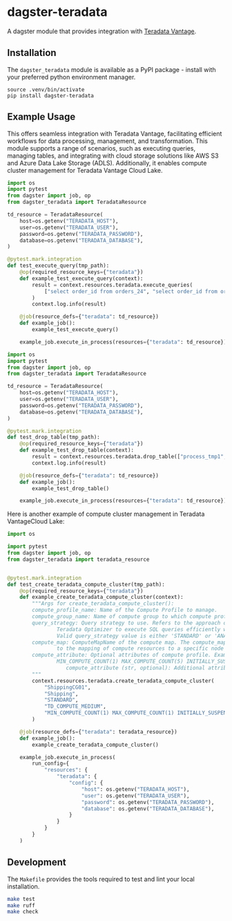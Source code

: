 # dagster-teradata

A dagster module that provides integration with [Teradata Vantage](https://www.teradata.com/).

## Installation
The `dagster_teradata` module is available as a PyPI package - install with your preferred python 
environment manager.

```
source .venv/bin/activate
pip install dagster-teradata
```

## Example Usage

This offers seamless integration with Teradata Vantage, facilitating efficient workflows for data processing, management, 
and transformation. This module supports a range of scenarios, such as executing queries, managing tables, 
and integrating with cloud storage solutions like AWS S3 and Azure Data Lake Storage (ADLS). Additionally, 
it enables compute cluster management for Teradata Vantage Cloud Lake.

```python
import os
import pytest
from dagster import job, op
from dagster_teradata import TeradataResource

td_resource = TeradataResource(
    host=os.getenv("TERADATA_HOST"),
    user=os.getenv("TERADATA_USER"),
    password=os.getenv("TERADATA_PASSWORD"),
    database=os.getenv("TERADATA_DATABASE"),
)

@pytest.mark.integration
def test_execute_query(tmp_path):
    @op(required_resource_keys={"teradata"})
    def example_test_execute_query(context):
        result = context.resources.teradata.execute_queries(
            ["select order_id from orders_24", "select order_id from orders_25"], True
        )
        context.log.info(result)

    @job(resource_defs={"teradata": td_resource})
    def example_job():
        example_test_execute_query()

    example_job.execute_in_process(resources={"teradata": td_resource})
```
```python
import os
import pytest
from dagster import job, op
from dagster_teradata import TeradataResource

td_resource = TeradataResource(
    host=os.getenv("TERADATA_HOST"),
    user=os.getenv("TERADATA_USER"),
    password=os.getenv("TERADATA_PASSWORD"),
    database=os.getenv("TERADATA_DATABASE"),
)

@pytest.mark.integration
def test_drop_table(tmp_path):
    @op(required_resource_keys={"teradata"})
    def example_test_drop_table(context):
        result = context.resources.teradata.drop_table(["process_tmp1", "process_tmp2"])
        context.log.info(result)

    @job(resource_defs={"teradata": td_resource})
    def example_job():
        example_test_drop_table()

    example_job.execute_in_process(resources={"teradata": td_resource})
```

Here is another example of compute cluster management in Teradata VantageCloud Lake:

```python
import os

import pytest
from dagster import job, op
from dagster_teradata import teradata_resource


@pytest.mark.integration
def test_create_teradata_compute_cluster(tmp_path):
    @op(required_resource_keys={"teradata"})
    def example_create_teradata_compute_cluster(context):
        """Args for create_teradata_compute_cluster():
        compute_profile_name: Name of the Compute Profile to manage.
        compute_group_name: Name of compute group to which compute profile belongs.
        query_strategy: Query strategy to use. Refers to the approach or method used by the
                Teradata Optimizer to execute SQL queries efficiently within a Teradata computer cluster.
                Valid query_strategy value is either 'STANDARD' or 'ANALYTIC'. Default at database level is STANDARD
        compute_map: ComputeMapName of the compute map. The compute_map in a compute cluster profile refers
                to the mapping of compute resources to a specific node or set of nodes within the cluster.
        compute_attribute: Optional attributes of compute profile. Example compute attribute
                MIN_COMPUTE_COUNT(1) MAX_COMPUTE_COUNT(5) INITIALLY_SUSPENDED('FALSE')
                   compute_attribute (str, optional): Additional attributes for compute profile. Defaults to None.
        """
        context.resources.teradata.create_teradata_compute_cluster(
            "ShippingCG01",
            "Shipping",
            "STANDARD",
            "TD_COMPUTE_MEDIUM",
            "MIN_COMPUTE_COUNT(1) MAX_COMPUTE_COUNT(1) INITIALLY_SUSPENDED('FALSE')",
        )

    @job(resource_defs={"teradata": teradata_resource})
    def example_job():
        example_create_teradata_compute_cluster()

    example_job.execute_in_process(
        run_config={
            "resources": {
                "teradata": {
                    "config": {
                        "host": os.getenv("TERADATA_HOST"),
                        "user": os.getenv("TERADATA_USER"),
                        "password": os.getenv("TERADATA_PASSWORD"),
                        "database": os.getenv("TERADATA_DATABASE"),
                    }
                }
            }
        }
    )
```

## Development

The `Makefile` provides the tools required to test and lint your local installation.

```sh
make test
make ruff
make check
```
